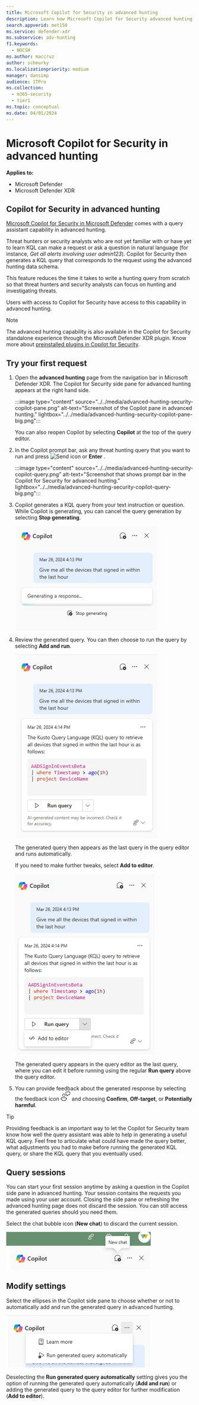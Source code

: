 ```yaml
---
title: Microsoft Copilot for Security in advanced hunting
description: Learn how Microsoft Copilot for Security advanced hunting (NL2KQL) plugin can generate a KQL query for you.
search.appverid: met150
ms.service: defender-xdr
ms.subservice: adv-hunting
f1.keywords:
  - NOCSH
ms.author: maccruz
author: schmurky
ms.localizationpriority: medium
manager: dansimp
audience: ITPro
ms.collection:
  - m365-security
  - tier1
ms.topic: conceptual
ms.date: 04/01/2024
---
```


# Microsoft Copilot for Security in advanced hunting


**Applies to:**

- Microsoft Defender
- Microsoft Defender XDR

## Copilot for Security in advanced hunting

[Microsoft Copilot for Security in Microsoft Defender](security-copilot-in-microsoft-365-defender.md) comes with a query assistant capability in advanced hunting. 

Threat hunters or security analysts who are not yet familiar with or have yet to learn KQL can make a request or ask a question in natural language (for instance, *Get all alerts involving user admin123*). Copilot for Security then generates a KQL query that corresponds to the request using the advanced hunting data schema.

This feature reduces the time  it takes to write a hunting query from scratch so that threat hunters and security analysts can focus on hunting and investigating threats.

Users with access to Copilot for Security have access to this capability in advanced hunting.

> [!NOTE]
> The advanced hunting capability is also available in the Copilot for Security standalone experience through the Microsoft Defender XDR plugin. Know more about [preinstalled plugins in Copilot for Security](/security-copilot/manage-plugins#preinstalled-plugins).

## Try your first request

1. Open the **advanced hunting** page from the navigation bar in Microsoft Defender XDR. The Copilot for Security side pane for advanced hunting appears at the right hand side.

    :::image type="content" source="../../media/advanced-hunting-security-copilot-pane.png" alt-text="Screenshot of the Copilot pane in advanced hunting." lightbox="../../media/advanced-hunting-security-copilot-pane-big.png":::
    
    You can also reopen Copilot by selecting **Copilot** at the top of the query editor.
1. In the Copilot prompt bar, ask any threat hunting query that you want to run and press ![Send icon](../../media/Send.png) or **Enter** .

    :::image type="content" source="../../media/advanced-hunting-security-copilot-query.png" alt-text="Screenshot that shows prompt bar in the Copilot for Security for advanced hunting." lightbox="../../media/advanced-hunting-security-copilot-query-big.png":::
       
1. Copilot generates a KQL query from your text instruction or question. While Copilot is generating, you can cancel the query generation by selecting **Stop generating**.

    ![Screenshot of Copilot for Security in advanced hunting generating a response.](../../media/advanced-hunting-security-copilot-generate.png)  

 
1. Review the generated query. You can then choose to run the query by selecting **Add and run**. 

   ![Screenshot of Copilot button showing Add the query to query editor and run.](../../media/advanced-hunting-security-copilot-run-query.png) 

    The generated query then appears as the last query in the query editor and runs automatically. 

    If you need to make further tweaks, select **Add to editor**. 

   ![Screenshot of Copilot for Security in advanced hunting showing the Add to editor option.](../../media/advanced-hunting-security-copilot-add-editor.png)

    The generated query appears in the query editor as the last query, where you can edit it before running using the regular **Run query** above the query editor.

   
1. You can provide feedback about the generated response by selecting the feedback icon ![Screenshot of feedback icon](../../media/advanced-hunting-security-copilot-feedback-icon.png) and choosing  **Confirm**, **Off-target**, or **Potentially harmful**.


> [!TIP]
> Providing feedback is an important way to let the Copilot for Security team know how well the query assistant was able to help in generating a useful KQL query. Feel free to articulate what could have made the query better, what adjustments you had to make before running the generated KQL query, or share the KQL query that you eventually used. 

## Query sessions

You can start your first session anytime by asking a question in the Copilot side pane in advanced hunting. Your session contains the requests you made using your user account. Closing the side pane or refreshing the advanced hunting page does not discard the session. You can still access the generated queries should you need them. 

Select the chat bubble icon (**New chat**) to discard the current session. 

   ![Screenshot of Copilot for Security in advanced hunting showing the new chat icon.](../../media/advanced-hunting-security-copilot-clear-session.png)     

## Modify settings

Select the ellipses in the Copilot side pane to choose whether or not to automatically add and run the generated query in advanced hunting. 

   ![Screenshot of Copilot for Security in advanced hunting showing the settings ellipses icon.](../../media/advanced-hunting-security-copilot-settings.png)     

Deselecting the **Run generated query automatically** setting gives you the option of running the generated query automatically (**Add and run**) or adding the generated query to the query editor for further modification (**Add to editor**). 
